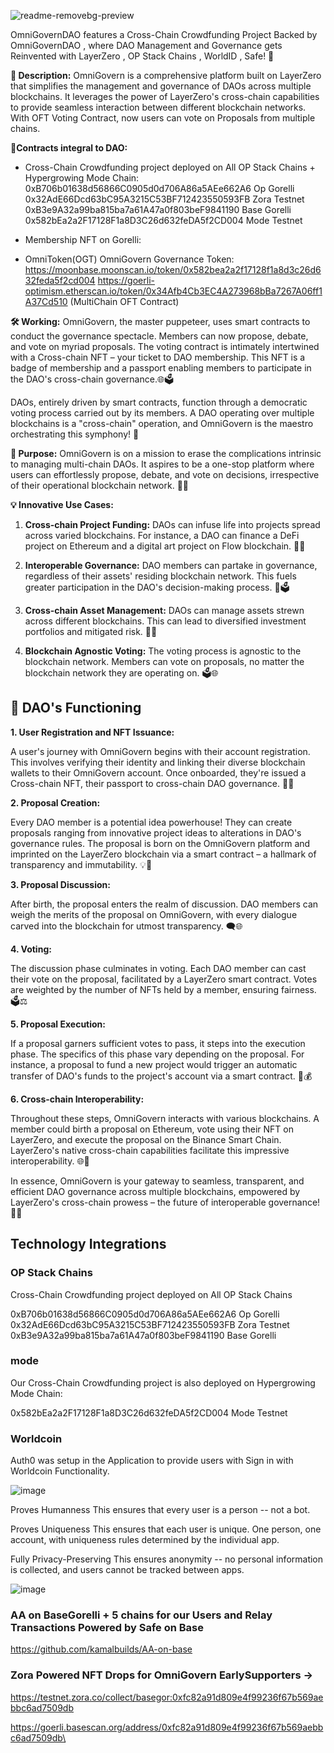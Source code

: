 ![readme-removebg-preview](https://github.com/kamalbuilds/OmniGovern-DAO/assets/95926324/d530f0f7-376a-43ba-a88f-0cb453a76c47)

OmniGovernDAO features a Cross-Chain Crowdfunding Project Backed by OmniGovernDAO , where DAO Management and Governance gets Reinvented with LayerZero , OP Stack Chains , WorldID , Safe! 💫

**📜 Description:** OmniGovern is a comprehensive platform built on LayerZero that simplifies the management and governance of DAOs across multiple blockchains. It leverages the power of LayerZero's cross-chain capabilities to provide seamless interaction between different blockchain networks. With OFT Voting Contract, now users can vote on Proposals from multiple chains.

**🔗Contracts integral to DAO:**

- Cross-Chain Crowdfunding project deployed on All OP Stack Chains + Hypergrowing Mode Chain: 
0xB706b01638d56866C0905d0d706A86a5AEe662A6 Op Gorelli
0x32AdE66Dcd63bC95A3215C53BF712423550593FB Zora Testnet
0xB3e9A32a99ba815ba7a61A47a0f803beF9841190 Base Gorelli
0x582bEa2a2F17128F1a8D3C26d632feDA5f2CD004 Mode Testnet

- Membership NFT on Gorelli: 
- OmniToken(OGT) OmniGovern Governance Token: 
https://moonbase.moonscan.io/token/0x582bea2a2f17128f1a8d3c26d632feda5f2cd004
https://goerli-optimism.etherscan.io/token/0x34Afb4Cb3EC4A273968bBa7267A06ff1A37Cd510 (MultiChain OFT Contract)


**🛠 Working:** OmniGovern, the master puppeteer, uses smart contracts to conduct the governance spectacle. Members can now propose, debate, and vote on myriad proposals. The voting contract is intimately intertwined with a Cross-chain NFT – your ticket to DAO membership. This NFT is a badge of membership and a passport enabling members to participate in the DAO's cross-chain governance.🌐🗳️

DAOs, entirely driven by smart contracts, function through a democratic voting process carried out by its members. A DAO operating over multiple blockchains is a "cross-chain" operation, and OmniGovern is the maestro orchestrating this symphony! 🎼

**🎯 Purpose:** OmniGovern is on a mission to erase the complications intrinsic to managing multi-chain DAOs. It aspires to be a one-stop platform where users can effortlessly propose, debate, and vote on decisions, irrespective of their operational blockchain network. 📝🌐

**💡 Innovative Use Cases:**

1. **Cross-chain Project Funding:** DAOs can infuse life into projects spread across varied blockchains. For instance, a DAO can finance a DeFi project on Ethereum and a digital art project on Flow blockchain. 🏦🎨

2. **Interoperable Governance:** DAO members can partake in governance, regardless of their assets' residing blockchain network. This fuels greater participation in the DAO's decision-making process. 🔄🗳️

3. **Cross-chain Asset Management:** DAOs can manage assets strewn across different blockchains. This can lead to diversified investment portfolios and mitigated risk. 💼🌐

4. **Blockchain Agnostic Voting:** The voting process is agnostic to the blockchain network. Members can vote on proposals, no matter the blockchain network they are operating on. 🗳️🌐

## 🔮 DAO's Functioning 

**1. User Registration and NFT Issuance:**

A user's journey with OmniGovern begins with their account registration. This involves verifying their identity and linking their diverse blockchain wallets to their OmniGovern account. Once onboarded, they're issued a Cross-chain NFT, their passport to cross-chain DAO governance. 🛂🎫

**2. Proposal Creation:**

Every DAO member is a potential idea powerhouse! They can create proposals ranging from innovative project ideas to alterations in DAO's governance rules. The proposal is born on the OmniGovern platform and imprinted on the LayerZero blockchain via a smart contract – a hallmark of transparency and immutability. 💡📜

**3. Proposal Discussion:**

After birth, the proposal enters the realm of discussion. DAO members can weigh the merits of the proposal on OmniGovern, with every dialogue carved into the blockchain for utmost transparency. 🗨️🌐

**4. Voting:**

The discussion phase culminates in voting. Each DAO member can cast their vote on the proposal, facilitated by a LayerZero smart contract. Votes are weighted by the number of NFTs held by a member, ensuring fairness. 🗳️⚖️

**5. Proposal Execution:**

If a proposal garners sufficient votes to pass, it steps into the execution phase. The specifics of this phase vary depending on the proposal. For instance, a proposal to fund a new project would trigger an automatic transfer of DAO's funds to the project's account via a smart contract. 🚀💰

**6. Cross-chain Interoperability:**

Throughout these steps, OmniGovern interacts with various blockchains. A member could birth a proposal on Ethereum, vote using their NFT on LayerZero, and execute the proposal on the Binance Smart Chain. LayerZero's native cross-chain capabilities facilitate this impressive interoperability. 🌐🔄

In essence, OmniGovern is your gateway to seamless, transparent, and efficient DAO governance across multiple blockchains, empowered by LayerZero's cross-chain prowess – the future of interoperable governance! 💪🌐

## Technology Integrations

### OP Stack Chains
Cross-Chain Crowdfunding project deployed on All OP Stack Chains

0xB706b01638d56866C0905d0d706A86a5AEe662A6 Op Gorelli
0x32AdE66Dcd63bC95A3215C53BF712423550593FB Zora Testnet
0xB3e9A32a99ba815ba7a61A47a0f803beF9841190 Base Gorelli

### mode
Our Cross-Chain Crowdfunding project is also deployed on Hypergrowing Mode Chain: 

0x582bEa2a2F17128F1a8D3C26d632feDA5f2CD004 Mode Testnet 

### Worldcoin

Auth0 was setup in the Application to provide users with Sign in with Worldcoin Functionality.

![image](https://github.com/kamalbuilds/OmniGovern-DAO/assets/95926324/2d088cb7-db62-4269-a0ba-53f0c935a44b)

Proves Humanness
This ensures that every user is a person -- not a bot.

Proves Uniqueness
This ensures that each user is unique. One person, one account, with uniqueness rules determined by the individual app.

Fully Privacy-Preserving
This ensures anonymity -- no personal information is collected, and users cannot be tracked between apps.

![image](https://github.com/kamalbuilds/OmniGovern-DAO/assets/95926324/f5aa1a69-09ba-424f-ba14-9edc890c6a02)

### AA on BaseGorelli + 5 chains for our Users and Relay Transactions Powered by Safe on Base

https://github.com/kamalbuilds/AA-on-base

### Zora Powered NFT Drops for OmniGovern EarlySupporters ->


https://testnet.zora.co/collect/basegor:0xfc82a91d809e4f99236f67b569aebbc6ad7509db

https://goerli.basescan.org/address/0xfc82a91d809e4f99236f67b569aebbc6ad7509db\

